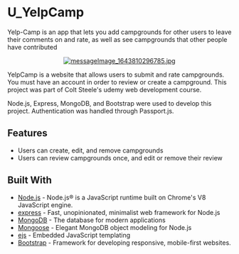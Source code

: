 # U_YelpCamp
Yelp-Camp is an app that lets you add campgrounds for other users to leave their comments on and rate, as well as see campgrounds that other people have contributed
<a href="https://u-yelp-camp.herokuapp.com/">
 <div align="center">
  <img src="https://i3.fpic.cc/file/img-b1/2022/02/02/messageImage_1643810296785.jpg" alt="messageImage_1643810296785.jpg" border="0">
 </div>
</a>

YelpCamp is a website that allows users to submit and rate campgrounds. You must have an account in order to review or create a campground. This project was part of Colt Steele's udemy web development course.  

Node.js, Express, MongoDB, and Bootstrap were used to develop this project. Authentication was handled through Passport.js.

## Features
* Users can create, edit, and remove campgrounds
* Users can review campgrounds once, and edit or remove their review

## Built With

- [Node.js](https://nodejs.org) - Node.js® is a JavaScript runtime built on Chrome's V8 JavaScript engine.
- [express](https://expressjs.com//) - Fast, unopinionated, minimalist web framework for Node.js
- [MongoDB](https://www.mongodb.com/) - The database for
  modern applications
- [Mongoose](https://mongoosejs.com/) - Elegant MongoDB object modeling for Node.js
- [ejs](https://ejs.co/) - Embedded JavaScript templating
- [Bootstrap](https://getbootstrap.com/) - Framework for developing responsive, mobile-first websites.
